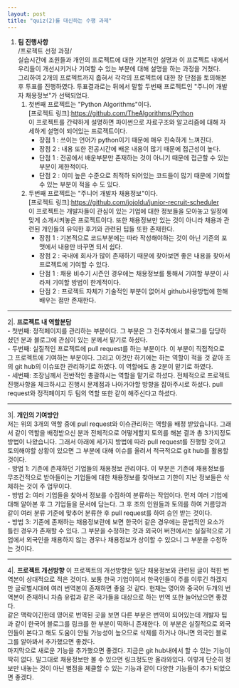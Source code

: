 ```yaml
---
layout: post
title: "quiz(2)를 대신하는 수행 과제"
---
```

1. **팀 진행사항**   
  /프로젝트 선정 과정/   
  실습시간에 조원들과 개인의 프로젝트에 대한 기본적인 설명과 이 프로젝트 내에서 우리들이 개선시키거나 기여할 수 있는 부분에 대해 설명을 하는 과정을 거쳤다.   
  그리하여 2개의 프로젝트까지 좁혀서 각각의 프로젝트에 대한 장 단점을 토의해본 후 투표를 진행하였다. 투표결과로는 뒤에서 말할 두번째 프로젝트인 "주니어 개발자 채용정보"가 선택되었다.   
    1. 첫번째 프로젝트는 "Python Algorithms"이다.   
  [프로젝트 링크]:<https://github.com/TheAlgorithms/Python>   
  이 프로젝트를 간략하게 설명하면 파이썬으로 자료구조와 알고리즘에 대해 자세하게 설명이 되어있는 프로젝트이다.    
        - 장점 1 : 쓰이는 언어가 python이기 때문에 매우 친숙하게 느껴진다.   
        - 장점 2 : 내용 또한 전공시간에 배운 내용이 많기 때문에 접근성이 높다.   
        - 단점 1 : 전공에서 배운부분만 존재하는 것이 아니기 때문에 접근할 수 있는 부분이 제한적이다.   
        - 단점 2 : 이미 높은 수준으로 최적하 되어있는 코드들이 많기 때문에 기여할 수 있는 부분이 적을 수 도 있다.     
    2. 두번째 프로젝트는 "주니어 개발자 채용정보"이다.   
  [프로젝트 링크]:<https://github.com/jojoldu/junior-recruit-scheduler>   
  이 프로젝트는 개발자들이 관심이 있는 기업에 대한 정보들을 모아놓고 일정에 맞게 소개시켜놓은 프로젝트이다. 또한 채용정보만 있는 것이 아니라 채용과 관련된 개인들의 유익한 후기와 관련된 팁들 또한 존재한다.  
        - 장점 1 : 기본적으로 코드부분에는 따라 작성해야하는 것이 아닌 기존의 포맷에서 내용만 바꾸면 되서 쉽다.   
        - 장점 2 : 국내에 회사가 많이 존재하기 때문에 찾아보면 좋은 내용을 찾아서 프로젝트에 기여할 수 있다.   
        - 단점 1 : 채용 비수기 시즌인 경우에는 채용정보를 통해서 기여할 부분이 사라져 기여할 방법이 한계적이다.   
        - 단점 2 : 프로젝트 자체가 기술적인 부분이 없어서 github사용방법에 한해 배우는 점만 존재한다.   
   
___   
2|. **프로젝트 내 역할분담**      
    - 첫번째: 정적페이지를 관리하는 부분이다. 그 부분은 그 전주차에서 블로그를 담당하셨던 분과 블로그에 관심이 있는 분께서 맡기로 하셨다.   
    - 두번째: 실질적인 프로젝트에 pull request를 하는 부분이다. 이 부분이 직접적으로 그 프로젝트에 기여하는 부분이다. 그리고 이것만 하기에는 하는 역할이 적을 것 같아 조의 git hub의 이슈또한 관리하기로 하였다. 이 역할에도 총 2분이 맡기로 하였다.   
    - 세번째: 조장님께서 전반적인 총괄하시는 역할을 맡기로 하셨다. 전체적으로 프로젝트 진행사항을 체크하시고 진행시 문제점과 나아가야할 방향을 잡아주시로 하셨다. pull request와 정적페이지 두 팀의 역할 또한 같이 해주신다고 하셨다.   
   
___   
3|. **개인의 기여방안**   
  저는 위의 3개의 역할 중에 pull request와 이슈관리하는 역할을 배정 받았습니다. 그래서 같이 역할을 배정받으신 분과 전체적으로 어떻게할지 토의를 해본 결과 총 3가지정도 방법이 나왔습니다. 그래서 아래에 세가지 방법에 따라 pull request를 진행할 것이고 토의해야할 상황이 있으면 그 부분에 대해 이슈를 올려서 적극적으로 git hub를 활용할 것이다.   
    - 방법 1: 기존에 존재하던 기업들의 채용정보 관리이다. 이 부분은 기존에 채용정보를 무조건적으로 받아들이는 기업들에 대한 채용정보를 찾아보고 기한이 지난 정보들은 삭제하는 것이 주 업무이다.   
    - 방법 2: 여러 기업들을 찾아서 정보를 수집하여 분류하는 작업이다. 먼저 여러 기업에 대해 알아본 후 그 기업들을 문서에 담는다. 그 후 조의 인원들과 토의를 하여 거름망과 같이 여러 분류 기준에 맞추어 분류한 후 pull request를 하여 승인 받는 것이다.   
    - 방법 3: 기존에 존재하는 채용정보란에 보면 한국어 같은 경우에는 문법적인 요소가 틀린 경우가 존재할 수 있다. 그 부분을 수정하는 것과 외국어 버전에서는 실질적으로 기업에서 외국인을 채용하지 않는 경우나 채용정보가 상이할 수 있으니 그 부분을 수정하는 것이다.   
   
___   
4|. **프로젝트 개선방향**
  이 프로젝트의 개선방향은 일단 채용정보와 관련된 글이 적힌 번역본이 상대적으로 적은 것이다. 보통 한국 기업이여서 한국인들이 주를 이루긴 하겠지만 글로벌시대에 여러 번역본이 존재하면 좋을 것 같다. 현재는 영어와 중국어 두개의 번역본이 존재하니 차츰 유럽과 같은 국가들을 대상으로 하는 번역 또한 늘어났으면 좋겠다.   
  같은 맥락이긴한데 영어로 번역된 곳을 보면 다른 부분은 번역이 되어있는데 개발자 팁과 같이 한국어 블로그를 링크를 한 부분이 떡하니 존재한다. 이 부분은 실질적으로 외국인들이 본다고 해도 도움이 안될 가능성이 높으므로 삭제를 하거나 아니면 외국인 블로그를 알아봐서 추가했으면 좋겠다.   
  마지막으로 새로운 기능을 추가했으면 좋겠다. 지금은 git hub내에서 할 수 있는 기능이 딱히 없다. 말그대로 채용정보만 볼 수 있으면 링크정도만 올라와있다. 이렇게 단순히 정보만 내놓는 것이 아닌 별점을 체클할 수 있는 기능과 같이 다양한 기능들이 추가 되었으면 좋겠다.

   

  
  
  
